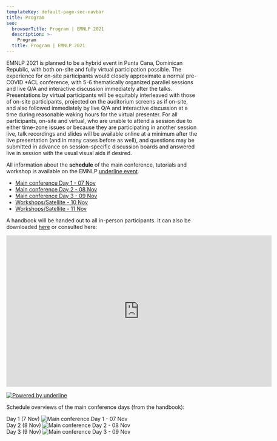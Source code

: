 ```yaml
---
templateKey: default-page-sec-navbar
title: Program
seo:
  browserTitle: Program | EMNLP 2021
  description: >-
    Program
  title: Program | EMNLP 2021
---
```



EMNLP 2021 is planned to be a hybrid event in Punta Cana, Dominican Republic, with both on-site and fully virtual participation possible.
The experience for on-site participants would closely approximate a normal pre-COVID \*ACL conference, with 5-6 thematically organized parallel sessions and live Q/A and interactive discussion immediately after the talks. Presentations by virtual participants will be equitably interleaved with those of on-site participants, projected on the auditorium screens as if on-site, and also followed immediately by live Q/A and interactive discussion at a time during reasonable waking hours for the virtual presenter. For all participants, on-site and virtual, who are unable to attend a session due to either time-zone issues or because they are participating in another session live, talk recordings and slides will be available online at a minimum after the live presentation (and in many cases before as well), and questions may be submitted in advance on session-specific discussion boards and answered live in session with the usual visual aids if desired.

All information about the **schedule** of the main conference, tutorials and workshop is available on the EMNLP [underline event](https://underline.io/events/192/reception). 

* [Main conference Day 1 - 07 Nov](https://underline.io/events/192/schedule?day=2021-11-06T23%3A00%3A00.000Z)  
* [Main conference Day 2 - 08 Nov](https://underline.io/events/192/schedule?day=2021-11-07T23%3A00%3A00.000Z)  
* [Main conference Day 3 - 09 Nov](https://underline.io/events/192/schedule?day=2021-11-08T23%3A00%3A00.000Z)
* [Workshops/Satellite - 10 Nov](https://underline.io/events/192/schedule?day=2021-11-09T23%3A00%3A00.000Z)
* [Workshops/Satellite - 11 Nov](https://underline.io/events/192/schedule?day=2021-11-10T23%3A00%3A00.000Z)  

A handbook will be handed out to all in-person participants. It can also be downloaded [here](/files/handbook-EMNLP2021.pdf) or consulted here:
<iframe style="width:700px;height:400px" src="https://online.fliphtml5.com/ebtyf/ceby/"  seamless="seamless" scrolling="no" frameborder="0" allowtransparency="true" allowfullscreen="true" ></iframe>

[![Powered by underline](/img/powered_by_underline.png)](https://underline.io)

Schedule overviews of the main conference days (from the handbook):

Day 1 (7 Nov)
![Main conference Day 1 - 07 Nov](/img/overviews/0.png)  
Day 2 (8 Nov)
![Main conference Day 2 - 08 Nov](/img/overviews/5-1.png)  
Day 3 (9 Nov)
![Main conference Day 3 - 09 Nov](/img/overviews/9-0.png)
